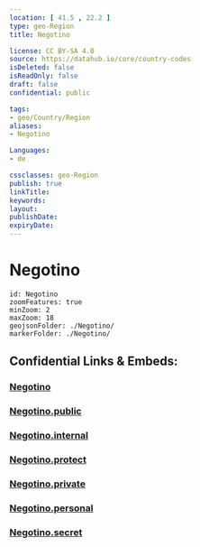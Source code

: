 ```yaml
---
location: [ 41.5 , 22.2 ] 
type: geo-Region
title: Negotino

license: CC BY-SA 4.0
source: https://datahub.io/core/country-codes
isDeleted: false
isReadOnly: false
draft: false
confidential: public

tags:
- geo/Country/Region
aliases:
- Negotino

Languages:
- de

cssclasses: geo-Region
publish: true
linkTitle: 
keywords: 
layout: 
publishDate: 
expiryDate: 
---
```


# Negotino

```leaflet
id: Negotino
zoomFeatures: true 
minZoom: 2 
maxZoom: 18
geojsonFolder: ./Negotino/
markerFolder: ./Negotino/
```


## Confidential Links & Embeds: 

### [Negotino](/_Standards/Earth/Continent/Europe/Europe~South/Macedonia~North/Municipalities~Macedonia/Negotino.md) 

### [Negotino.public](/_public/Earth/Continent/Europe/Europe~South/Macedonia~North/Municipalities~Macedonia/Negotino.public.md) 

### [Negotino.internal](/_internal/Earth/Continent/Europe/Europe~South/Macedonia~North/Municipalities~Macedonia/Negotino.internal.md) 

### [Negotino.protect](/_protect/Earth/Continent/Europe/Europe~South/Macedonia~North/Municipalities~Macedonia/Negotino.protect.md) 

### [Negotino.private](/_private/Earth/Continent/Europe/Europe~South/Macedonia~North/Municipalities~Macedonia/Negotino.private.md) 

### [Negotino.personal](/_personal/Earth/Continent/Europe/Europe~South/Macedonia~North/Municipalities~Macedonia/Negotino.personal.md) 

### [Negotino.secret](/_secret/Earth/Continent/Europe/Europe~South/Macedonia~North/Municipalities~Macedonia/Negotino.secret.md)

